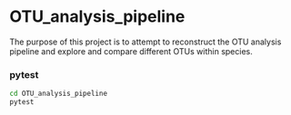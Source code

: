 # OTU_analysis_pipeline
The purpose of this project is to attempt to reconstruct the OTU analysis pipeline and explore and compare different OTUs within species.



### pytest
```bash
cd OTU_analysis_pipeline
pytest


```